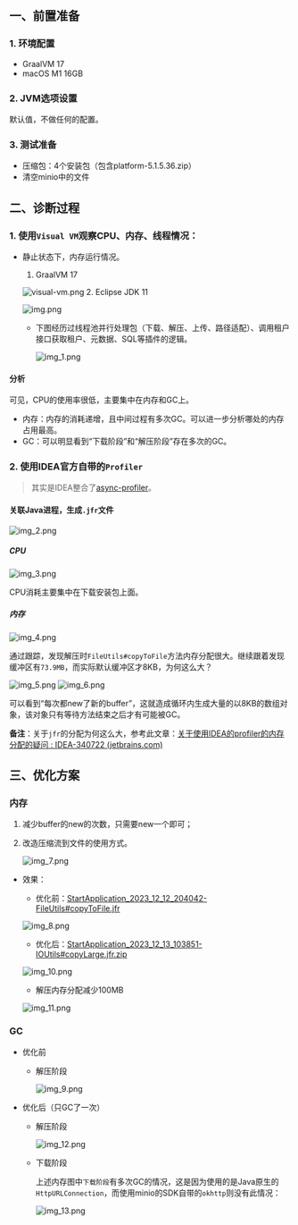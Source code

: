 ## 一、前置准备
### 1. 环境配置
- GraalVM 17
- macOS M1 16GB

### 2. JVM选项设置
默认值，不做任何的配置。

### 3. 测试准备
- 压缩包：4个安装包（包含platform-5.1.5.36.zip）
- 清空minio中的文件

## 二、诊断过程
### 1. 使用`Visual VM`观察CPU、内存、线程情况：
- 静止状态下，内存运行情况。
  1. GraalVM 17
  
  ![visual-vm.png](assets/memory-performance-optimization/visual-vm.png)
  2. Eclipse JDK 11
  
  ![img.png](assets/memory-performance-optimization/img.png)
  - 下图经历过线程池并行处理包（下载、解压、上传、路径适配）、调用租户接口获取租户、元数据、SQL等插件的逻辑。
    
    ![img_1.png](assets/memory-performance-optimization/img_1.png)

#### 分析
可见，CPU的使用率很低，主要集中在内存和GC上。
- 内存：内存的消耗递增，且中间过程有多次GC。可以进一步分析哪处的内存占用最高。
- GC：可以明显看到“下载阶段”和“解压阶段”存在多次的GC。

### 2. 使用IDEA官方自带的`Profiler`
> 其实是IDEA整合了[async-profiler](https://github.com/async-profiler/async-profiler)。

#### 关联Java进程，生成`.jfr`文件
![img_2.png](assets/memory-performance-optimization/img_2.png)
##### CPU
![img_3.png](assets/memory-performance-optimization/img_3.png)

CPU消耗主要集中在下载安装包上面。
##### 内存
![img_4.png](assets/memory-performance-optimization/img_4.png)

通过跟踪，发现解压时`FileUtils#copyToFile`方法内存分配很大。继续跟着发现缓冲区有`73.9MB`，而实际默认缓冲区才8KB，为何这么大？
  
  ![img_5.png](assets/memory-performance-optimization/img_5.png)
  ![img_6.png](assets/memory-performance-optimization/img_6.png)

可以看到“每次都new了新的buffer”，这就造成循环内生成大量的以8KB的数组对象，该对象只有等待方法结束之后才有可能被GC。

**备注**：关于`jfr`的分配为何这么大，参考此文章：[关于使用IDEA的profiler的内存分配的疑问 : IDEA-340722 (jetbrains.com)](https://youtrack.jetbrains.com/issue/IDEA-340722/IDEAprofiler)

## 三、优化方案
### 内存
1. 减少buffer的new的次数，只需要new一个即可；
2. 改造压缩流到文件的使用方式。

    ![img_7.png](assets/memory-performance-optimization/img_7.png)
- 效果：
  - 优化前：[StartApplication_2023_12_12_204042-FileUtils#copyToFile.jfr](https://drive.weixin.qq.com/s?k=AIsAVQcAABIhUcQNyy)
  
  ![img_8.png](assets/memory-performance-optimization/img_8.png)

  - 优化后：[StartApplication_2023_12_13_103851-IOUtils#copyLarge.jfr.zip](https://drive.weixin.qq.com/s?k=AIsAVQcAABIksyYgLC) 

  ![img_10.png](assets/memory-performance-optimization/img_10.png)
    - 解压内存分配减少100MB
    
    ![img_11.png](assets/memory-performance-optimization/img_11.png)

### GC
- 优化前
  - 解压阶段
  
    ![img_9.png](assets/memory-performance-optimization/img_9.png)

- 优化后（只GC了一次）
  - 解压阶段
  
    ![img_12.png](assets/memory-performance-optimization/img_12.png)

  - 下载阶段
  
    上述内存图中`下载阶段`有多次GC的情况，这是因为使用的是Java原生的`HttpURLConnection`，而使用minio的SDK自带的`okhttp`则没有此情况：
  
    ![img_13.png](assets/memory-performance-optimization/img_13.png)